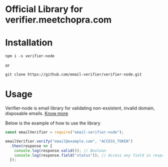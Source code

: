 # Official Library for verifier.meetchopra.com

# Installation

```npm i -s verifier-node```

or

```git clone https://github.com/email-verifier/verifier-node.git```

# Usage
Verifier-node is email library for validating non-exsistent, invalid domain, disposable emails. [Know more](https://verifier.meetchopra.com)


Below is the example of how to use the library

```javascript
const emailVerifier = require("email-verifier-node");

emailVerifier.verify("email@example.com", "ACCESS_TOKEN")
  .then(response => {
    console.log(response.valid()); // Boolean
    console.log(response.field("status")); // Access any field in response
  });
```